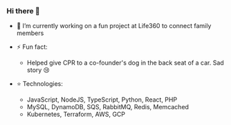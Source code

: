 ### Hi there 👋

- 🔭 I’m currently working on a fun project at Life360 to connect family members

- ⚡ Fun fact: 
  * Helped give CPR to a co-founder's dog in the back seat of a car.  Sad story 😢

- ⭐️ Technologies:
  * JavaScript, NodeJS, TypeScript, Python, React, PHP
  * MySQL, DynamoDB, SQS, RabbitMQ, Redis, Memcached
  * Kubernetes, Terraform, AWS, GCP

<!--
**jackfurr/jackfurr** is a ✨ _special_ ✨ repository because its `README.md` (this file) appears on your GitHub profile.

Here are some ideas to get you started:

- 🔭 I’m currently working on ...
- 🌱 I’m currently learning ...
- 👯 I’m looking to collaborate on ...
- 🤔 I’m looking for help with ...
- 💬 Ask me about ...
- 📫 How to reach me: ...
- 😄 Pronouns: ...
- ⚡ Fun fact: ...
-->
